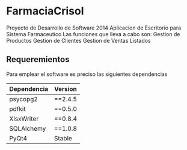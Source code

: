 # FarmaciaCrisol

Proyecto de Desarrollo de Software 2014
Aplicacion de Escritorio para Sistema Farmaceutico
Las funciones que lleva a cabo son:
Gestion de Productos
Gestion de Clientes
Gestion de Ventas
Listados

## Requeremientos 

Para emplear el software es preciso las siguientes dependencias

| Dependencia | Version |
| --- | --- |
| psycopg2 | ==2.4.5 |
| pdfkit | ==0.5.0 |
| XlsxWriter | ==0.8.4 |
| SQLAlchemy | ==1.0.8 |
| PyQt4 | Stable |
